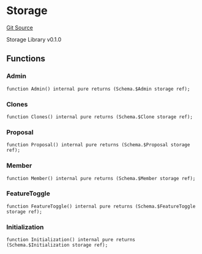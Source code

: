 # Storage
[Git Source](https://github.com/metacontract/mc/blob/20954f1387efa0bc72b42d3e78a22f9f845eebbd/src/devkit/Flattened.sol)

Storage Library v0.1.0


## Functions
### Admin


```solidity
function Admin() internal pure returns (Schema.$Admin storage ref);
```

### Clones


```solidity
function Clones() internal pure returns (Schema.$Clone storage ref);
```

### Proposal


```solidity
function Proposal() internal pure returns (Schema.$Proposal storage ref);
```

### Member


```solidity
function Member() internal pure returns (Schema.$Member storage ref);
```

### FeatureToggle


```solidity
function FeatureToggle() internal pure returns (Schema.$FeatureToggle storage ref);
```

### Initialization


```solidity
function Initialization() internal pure returns (Schema.$Initialization storage ref);
```

